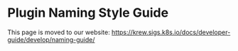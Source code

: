 # Plugin Naming Style Guide

This page is moved to our website:
https://krew.sigs.k8s.io/docs/developer-guide/develop/naming-guide/
